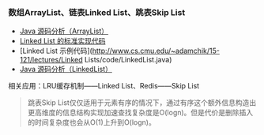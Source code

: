 ### 数组ArrayList、链表Linked List、跳表Skip List

+ [Java 源码分析（ArrayList）](http://developer.classpath.org/doc/java/util/ArrayList-source.html)
+ [Linked List 的标准实现代码](http://www.geeksforgeeks.org/implementing-a-linked-list-in-java-using-class/)
+ [Linked List 示例代码](http://www.cs.cmu.edu/~adamchik/15-121/lectures/Linked Lists/code/LinkedList.java)
+ [Java 源码分析（LinkedList）](http://developer.classpath.org/doc/java/util/LinkedList-source.html)

相关应用：LRU缓存机制——Linked List、Redis——Skip List

> 跳表Skip List仅仅适用于元素有序的情况下，通过有序这个额外信息构造出更高维度的信息结构实现加速查找复杂度是O(logn)。但是代价是删除插入的时间复杂度也会从O(1)上升到O(logn)。





